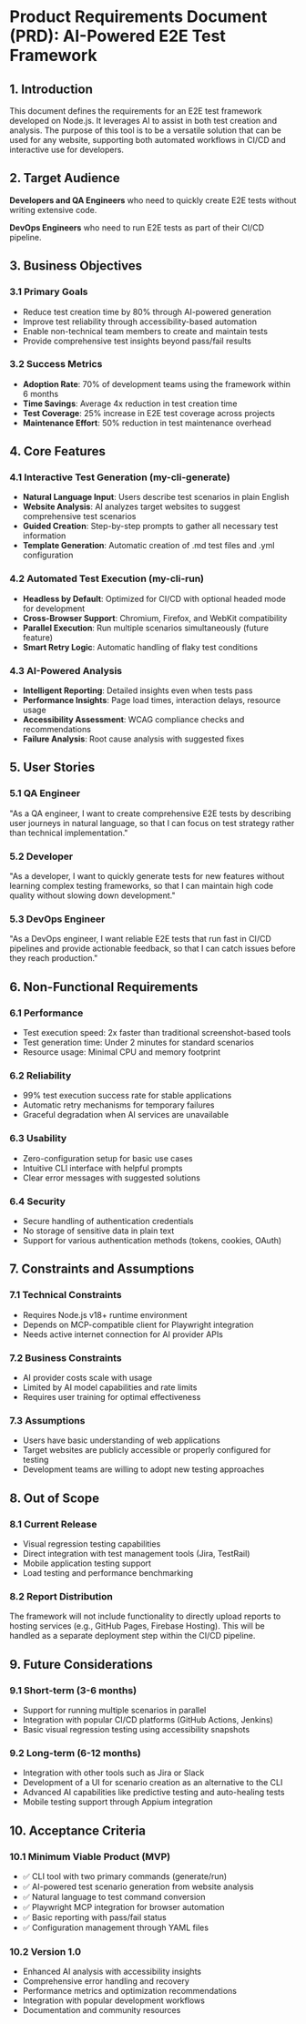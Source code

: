 # Product Requirements Document (PRD): AI-Powered E2E Test Framework

## 1. Introduction

This document defines the requirements for an E2E test framework developed on Node.js. It leverages AI to assist in both test creation and analysis. The purpose of this tool is to be a versatile solution that can be used for any website, supporting both automated workflows in CI/CD and interactive use for developers.

## 2. Target Audience

**Developers and QA Engineers** who need to quickly create E2E tests without writing extensive code.

**DevOps Engineers** who need to run E2E tests as part of their CI/CD pipeline.

## 3. Business Objectives

### 3.1 Primary Goals
- Reduce test creation time by 80% through AI-powered generation
- Improve test reliability through accessibility-based automation
- Enable non-technical team members to create and maintain tests
- Provide comprehensive test insights beyond pass/fail results

### 3.2 Success Metrics
- **Adoption Rate**: 70% of development teams using the framework within 6 months
- **Time Savings**: Average 4x reduction in test creation time
- **Test Coverage**: 25% increase in E2E test coverage across projects
- **Maintenance Effort**: 50% reduction in test maintenance overhead

## 4. Core Features

### 4.1 Interactive Test Generation (my-cli-generate)
- **Natural Language Input**: Users describe test scenarios in plain English
- **Website Analysis**: AI analyzes target websites to suggest comprehensive test scenarios
- **Guided Creation**: Step-by-step prompts to gather all necessary test information
- **Template Generation**: Automatic creation of .md test files and .yml configuration

### 4.2 Automated Test Execution (my-cli-run)
- **Headless by Default**: Optimized for CI/CD with optional headed mode for development
- **Cross-Browser Support**: Chromium, Firefox, and WebKit compatibility
- **Parallel Execution**: Run multiple scenarios simultaneously (future feature)
- **Smart Retry Logic**: Automatic handling of flaky test conditions

### 4.3 AI-Powered Analysis
- **Intelligent Reporting**: Detailed insights even when tests pass
- **Performance Insights**: Page load times, interaction delays, resource usage
- **Accessibility Assessment**: WCAG compliance checks and recommendations
- **Failure Analysis**: Root cause analysis with suggested fixes

## 5. User Stories

### 5.1 QA Engineer
"As a QA engineer, I want to create comprehensive E2E tests by describing user journeys in natural language, so that I can focus on test strategy rather than technical implementation."

### 5.2 Developer
"As a developer, I want to quickly generate tests for new features without learning complex testing frameworks, so that I can maintain high code quality without slowing down development."

### 5.3 DevOps Engineer
"As a DevOps engineer, I want reliable E2E tests that run fast in CI/CD pipelines and provide actionable feedback, so that I can catch issues before they reach production."

## 6. Non-Functional Requirements

### 6.1 Performance
- Test execution speed: 2x faster than traditional screenshot-based tools
- Test generation time: Under 2 minutes for standard scenarios
- Resource usage: Minimal CPU and memory footprint

### 6.2 Reliability
- 99% test execution success rate for stable applications
- Automatic retry mechanisms for temporary failures
- Graceful degradation when AI services are unavailable

### 6.3 Usability
- Zero-configuration setup for basic use cases
- Intuitive CLI interface with helpful prompts
- Clear error messages with suggested solutions

### 6.4 Security
- Secure handling of authentication credentials
- No storage of sensitive data in plain text
- Support for various authentication methods (tokens, cookies, OAuth)

## 7. Constraints and Assumptions

### 7.1 Technical Constraints
- Requires Node.js v18+ runtime environment
- Depends on MCP-compatible client for Playwright integration
- Needs active internet connection for AI provider APIs

### 7.2 Business Constraints
- AI provider costs scale with usage
- Limited by AI model capabilities and rate limits
- Requires user training for optimal effectiveness

### 7.3 Assumptions
- Users have basic understanding of web applications
- Target websites are publicly accessible or properly configured for testing
- Development teams are willing to adopt new testing approaches

## 8. Out of Scope

### 8.1 Current Release
- Visual regression testing capabilities
- Direct integration with test management tools (Jira, TestRail)
- Mobile application testing support
- Load testing and performance benchmarking

### 8.2 Report Distribution
The framework will not include functionality to directly upload reports to hosting services (e.g., GitHub Pages, Firebase Hosting). This will be handled as a separate deployment step within the CI/CD pipeline.

## 9. Future Considerations

### 9.1 Short-term (3-6 months)
- Support for running multiple scenarios in parallel
- Integration with popular CI/CD platforms (GitHub Actions, Jenkins)
- Basic visual regression testing using accessibility snapshots

### 9.2 Long-term (6-12 months)
- Integration with other tools such as Jira or Slack
- Development of a UI for scenario creation as an alternative to the CLI
- Advanced AI capabilities like predictive testing and auto-healing tests
- Mobile testing support through Appium integration

## 10. Acceptance Criteria

### 10.1 Minimum Viable Product (MVP)
- ✅ CLI tool with two primary commands (generate/run)
- ✅ AI-powered test scenario generation from website analysis
- ✅ Natural language to test command conversion
- ✅ Playwright MCP integration for browser automation
- ✅ Basic reporting with pass/fail status
- ✅ Configuration management through YAML files

### 10.2 Version 1.0
- Enhanced AI analysis with accessibility insights
- Comprehensive error handling and recovery
- Performance metrics and optimization recommendations
- Integration with popular development workflows
- Documentation and community resources